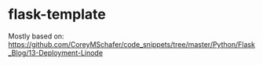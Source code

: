 # flask-template

Mostly based on: https://github.com/CoreyMSchafer/code_snippets/tree/master/Python/Flask_Blog/13-Deployment-Linode